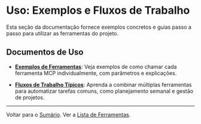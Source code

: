 # Uso: Exemplos e Fluxos de Trabalho

Esta seção da documentação fornece exemplos concretos e guias passo a passo para utilizar as ferramentas do projeto.

## Documentos de Uso

-   **[Exemplos de Ferramentas](tool_examples.md)**: Veja exemplos de como chamar cada ferramenta MCP individualmente, com parâmetros e explicações.

-   **[Fluxos de Trabalho Típicos](workflows.md)**: Aprenda a combinar múltiplas ferramentas para automatizar tarefas comuns, como planejamento semanal e gestão de projetos.

---
Voltar para o [Sumário](../../README.md).
Ver a [Lista de Ferramentas](mcp_tools.md). 